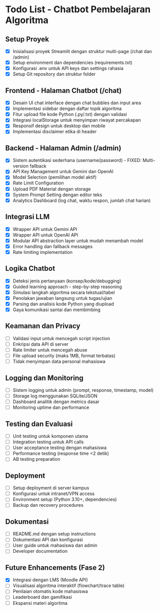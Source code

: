 # Todo List - Chatbot Pembelajaran Algoritma

## Setup Proyek
- [x] Inisialisasi proyek Streamlit dengan struktur multi-page (/chat dan /admin)
- [x] Setup environment dan dependencies (requirements.txt)
- [x] Konfigurasi .env untuk API keys dan settings rahasia
- [x] Setup Git repository dan struktur folder

## Frontend - Halaman Chatbot (/chat)
- [x] Desain UI chat interface dengan chat bubbles dan input area
- [x] Implementasi sidebar dengan daftar topik algoritma
- [x] Fitur upload file kode Python (.py/.txt) dengan validasi
- [x] Integrasi localStorage untuk menyimpan riwayat percakapan
- [x] Responsif design untuk desktop dan mobile
- [x] Implementasi disclaimer etika di header

## Backend - Halaman Admin (/admin)
- [x] Sistem autentikasi sederhana (username/password) - FIXED: Multi-version fallback
- [x] API Key Management untuk Gemini dan OpenAI
- [x] Model Selection (pemilihan model aktif)
- [x] Rate Limit Configuration
- [x] Upload PDF Material dengan storage
- [x] System Prompt Setting dengan editor teks
- [x] Analytics Dashboard (log chat, waktu respon, jumlah chat harian)

## Integrasi LLM
- [x] Wrapper API untuk Gemini API
- [x] Wrapper API untuk OpenAI API
- [x] Modular API abstraction layer untuk mudah menambah model
- [x] Error handling dan fallback messages
- [x] Rate limiting implementation

## Logika Chatbot
- [x] Deteksi jenis pertanyaan (konsep/kode/debugging)
- [x] Guided learning approach - step-by-step reasoning
- [x] Simulasi langkah algoritma secara tekstual/tabel
- [x] Penolakan jawaban langsung untuk tugas/ujian
- [x] Parsing dan analisis kode Python yang diupload
- [x] Gaya komunikasi santai dan membimbing

## Keamanan dan Privacy
- [ ] Validasi input untuk mencegah script injection
- [ ] Enkripsi data API di server
- [ ] Rate limiter untuk mencegah abuse
- [ ] File upload security (maks 1MB, format terbatas)
- [ ] Tidak menyimpan data personal mahasiswa

## Logging dan Monitoring
- [ ] Sistem logging untuk admin (prompt, response, timestamp, model)
- [ ] Storage log menggunakan SQLite/JSON
- [ ] Dashboard analitik dengan metrics dasar
- [ ] Monitoring uptime dan performance

## Testing dan Evaluasi
- [ ] Unit testing untuk komponen utama
- [ ] Integration testing untuk API calls
- [ ] User acceptance testing dengan mahasiswa
- [ ] Performance testing (response time <2 detik)
- [ ] AB testing preparation

## Deployment
- [ ] Setup deployment di server kampus
- [ ] Konfigurasi untuk intranet/VPN access
- [ ] Environment setup (Python 3.10+, dependencies)
- [ ] Backup dan recovery procedures

## Dokumentasi
- [ ] README.md dengan setup instructions
- [ ] Dokumentasi API dan konfigurasi
- [ ] User guide untuk mahasiswa dan admin
- [ ] Developer documentation

## Future Enhancements (Fase 2)
- [x] Integrasi dengan LMS (Moodle API)
- [ ] Visualisasi algoritma interaktif (flowchart/trace table)
- [ ] Penilaian otomatis kode mahasiswa
- [ ] Leaderboard dan gamifikasi
- [ ] Ekspansi materi algoritma